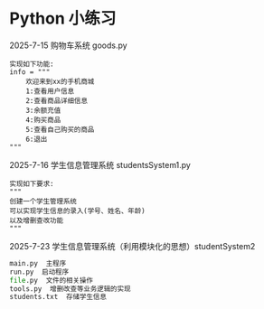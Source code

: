 # Python 小练习

2025-7-15 购物车系统 goods.py

    实现如下功能:
    info = """
        欢迎来到xx的手机商城
        1:查看用户信息
        2:查看商品详细信息
        3:余额充值
        4:购买商品
        5:查看自己购买的商品
        6:退出
    """

2025-7-16 学生信息管理系统 studentsSystem1.py

    实现如下要求:
    """
    创建一个学生管理系统
    可以实现学生信息的录入(学号、姓名、年龄)
    以及增删查改功能
    """

2025-7-23 学生信息管理系统（利用模块化的思想）studentSystem2
```python
main.py  主程序
run.py  启动程序
file.py  文件的相关操作
tools.py  增删改查等业务逻辑的实现
students.txt  存储学生信息
```





    
